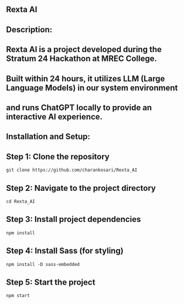 ## Rexta AI

## Description:
## Rexta AI is a project developed during the Stratum 24 Hackathon at MREC College. 
## Built within 24 hours, it utilizes LLM (Large Language Models) in our system environment 
## and runs ChatGPT locally to provide an interactive AI experience.

## Installation and Setup:

## Step 1: Clone the repository
`git clone https://github.com/charankosari/Rexta_AI`

## Step 2: Navigate to the project directory
`cd Rexta_AI`

## Step 3: Install project dependencies
`npm install`

## Step 4: Install Sass (for styling)
`npm install -D sass-embedded`

## Step 5: Start the project
`npm start`
